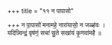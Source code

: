 +++
title = "११ न पापासो"

+++
न पा॒पासो॑ मनामहे॒ नारा॑यासो॒ न जळ्ह॑वः ।  
यदिन्न्विन्द्रं॒ वृष॑णं॒ सचा॑ सु॒ते सखा॑यं कृ॒णवा॑महै ॥